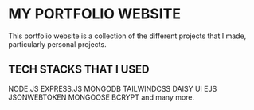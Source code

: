 # MY PORTFOLIO WEBSITE

This portfolio website is a collection of the different projects that I made, particularly personal projects.

## TECH STACKS THAT I USED
NODE.JS
EXPRESS.JS
MONGODB
TAILWINDCSS
DAISY UI
EJS
JSONWEBTOKEN
MONGOOSE
BCRYPT
and many more.
